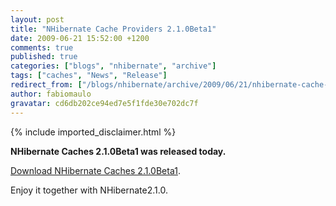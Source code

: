 ```yaml
---
layout: post
title: "NHibernate Cache Providers 2.1.0Beta1"
date: 2009-06-21 15:52:00 +1200
comments: true
published: true
categories: ["blogs", "nhibernate", "archive"]
tags: ["caches", "News", "Release"]
redirect_from: ["/blogs/nhibernate/archive/2009/06/21/nhibernate-cache-providers-2-1-0beta1.aspx/", "/blogs/nhibernate/archive/2009/06/21/nhibernate-cache-providers-2-1-0beta1.html"]
author: fabiomaulo
gravatar: cd6db202ce94ed7e5f1fde30e702dc7f
---
```

{% include imported_disclaimer.html %}
<p><strong>NHibernate Caches 2.1.0Beta1 was released today.</strong></p>
<p><a href="https://sourceforge.net/project/showfiles.php?group_id=216446&amp;package_id=286204">Download NHibernate Caches 2.1.0Beta1</a>.</p>
<p>Enjoy it together with NHibernate2.1.0.</p>
